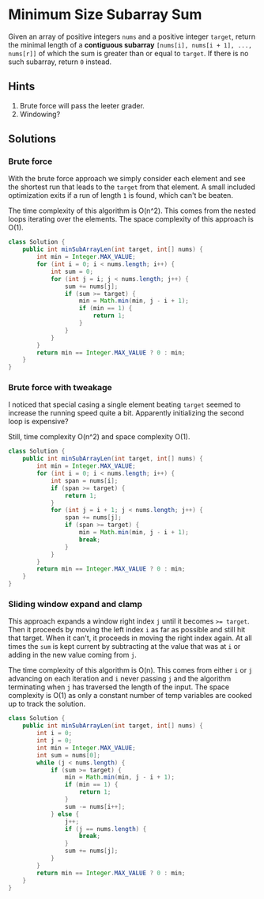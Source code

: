# Minimum Size Subarray Sum

Given an array of positive integers `nums` and a positive integer `target`,
return the minimal length of a **contiguous subarray**
`[nums[i], nums[i + 1], ..., nums[r]]` of which the sum is greater than or
equal to `target`. If there is no such subarray, return `0` instead.

## Hints

1. Brute force will pass the leeter grader.
1. Windowing?

## Solutions

### Brute force

With the brute force approach we simply consider each element and see the
shortest run that leads to the `target` from that element. A small included
optimization exits if a run of length `1` is found, which can't be beaten.

The time complexity of this algorithm is O(n^2). This comes from the nested
loops iterating over the elements. The space complexity of this approach is
O(1).

```java
class Solution {
    public int minSubArrayLen(int target, int[] nums) {
        int min = Integer.MAX_VALUE;
        for (int i = 0; i < nums.length; i++) {
            int sum = 0;
            for (int j = i; j < nums.length; j++) {
                sum += nums[j];
                if (sum >= target) {
                    min = Math.min(min, j - i + 1);
                    if (min == 1) {
                        return 1;
                    }
                }
            }
        }
        return min == Integer.MAX_VALUE ? 0 : min;
    }
}
```

### Brute force with tweakage

I noticed that special casing a single element beating `target` seemed to
increase the running speed quite a bit. Apparently initializing the second
loop is expensive?

Still, time complexity O(n^2) and space complexity O(1).

```java
class Solution {
    public int minSubArrayLen(int target, int[] nums) {
        int min = Integer.MAX_VALUE;
        for (int i = 0; i < nums.length; i++) {
            int span = nums[i];
            if (span >= target) {
                return 1;
            }
            for (int j = i + 1; j < nums.length; j++) {
                span += nums[j];
                if (span >= target) {
                    min = Math.min(min, j - i + 1);
                    break;
                }
            }
        }
        return min == Integer.MAX_VALUE ? 0 : min;
    }
}
```

### Sliding window expand and clamp

This approach expands a window right index `j` until it becomes `>= target`.
Then it proceeds by moving the left index `i` as far as possible and still hit
that target. When it can't, it proceeds in moving the right index again. At
all times the `sum` is kept current by subtracting at the value that was at
`i` or adding in the new value coming from `j`.

The time complexity of this algorithm is O(n). This comes from either `i` or
`j` advancing on each iteration and `i` never passing `j` and the algorithm
terminating when `j` has traversed the length of the input. The space
complexity is O(1) as only a constant number of temp variables are cooked up
to track the solution.

```java
class Solution {
    public int minSubArrayLen(int target, int[] nums) {
        int i = 0;
        int j = 0;
        int min = Integer.MAX_VALUE;
        int sum = nums[0];
        while (j < nums.length) {
            if (sum >= target) {
                min = Math.min(min, j - i + 1);
                if (min == 1) {
                    return 1;
                }
                sum -= nums[i++];
            } else {
                j++;
                if (j == nums.length) {
                    break;
                }
                sum += nums[j];
            }
        }
        return min == Integer.MAX_VALUE ? 0 : min;
    }
}
```
